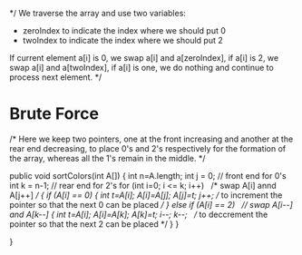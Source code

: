 */ We traverse the array and use two variables:

* zeroIndex to indicate the index where we should put 0
* twoIndex to indicate the index where we should put 2

If current element a[i] is 0, we swap a[i] and a[zeroIndex], if a[i] is 2, we swap a[i] and a[twoIndex], if a[i] is one, we do nothing and continue to process next element. */

# Brute Force
/* Here we keep two pointers, one at the front increasing and another at the rear end decreasing, to place 0's and 2's respectively for the formation of the array, whereas all the 1's remain in the middle. */

public void sortColors(int A[])
{
int n=A.length;
int j = 0;  // front end for 0's
int k = n-1;  // rear end for 2's
for (int i=0; i <= k; i++)   /* swap A[i] annd A[j++] */
{
if (A[i] == 0)
{
int t=A[i];
A[i]=A[j];
A[j]=t;
j++;  /* to increment the pointer so that the next 0 can be placed */
}
else if (A[i] == 2)   // swap A[i--] and A[k--]
{
int t=A[i];
A[i]=A[k];
A[k]=t;
i--;
k--;   /* to deccrement the pointer so that the next 2 can be placed */
}
}

}

